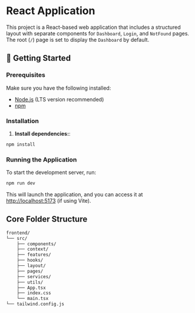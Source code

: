 # React Application

This project is a React-based web application that includes a structured layout with separate components for `Dashboard`, `Login`, and `NotFound` pages. The root (`/`) page is set to display the `Dashboard` by default.

## 🚀 Getting Started

### Prerequisites

Make sure you have the following installed:

- [Node.js](https://nodejs.org/) (LTS version recommended)
- [npm](https://www.npmjs.com/)

### Installation

1. **Install dependencies:**:

```bash
npm install
```

### Running the Application

To start the development server, run:

```bash
npm run dev
```

This will launch the application, and you can access it at [http://localhost:5173](http://localhost:5173) (if using Vite).

## Core Folder Structure

```bash
frontend/
└── src/
    ├── components/
    ├── context/
    ├── features/
    ├── hooks/
    ├── layout/
    ├── pages/
    ├── services/
    ├── utils/
    ├── App.tsx
    ├── index.css
    └── main.tsx
└── tailwind.config.js
```
